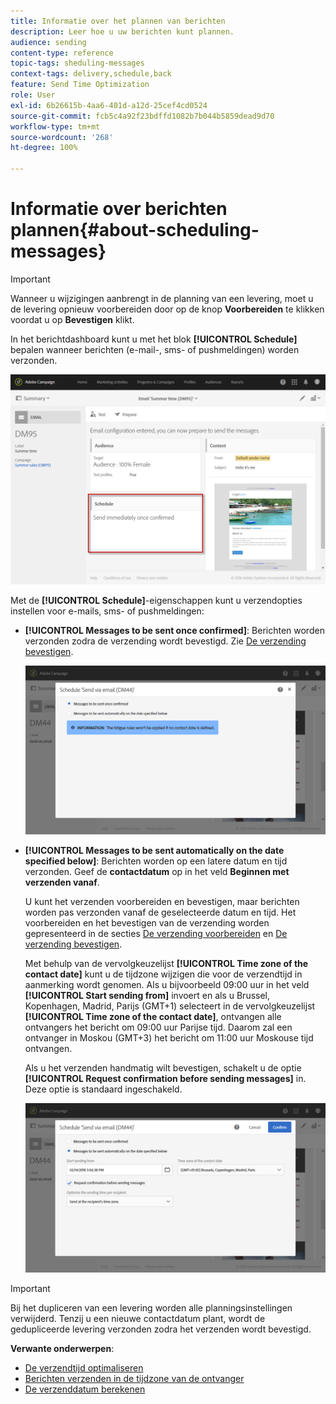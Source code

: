```yaml
---
title: Informatie over het plannen van berichten
description: Leer hoe u uw berichten kunt plannen.
audience: sending
content-type: reference
topic-tags: sheduling-messages
context-tags: delivery,schedule,back
feature: Send Time Optimization
role: User
exl-id: 6b26615b-4aa6-401d-a12d-25cef4cd0524
source-git-commit: fcb5c4a92f23bdffd1082b7b044b5859dead9d70
workflow-type: tm+mt
source-wordcount: '268'
ht-degree: 100%

---
```


# Informatie over berichten plannen{#about-scheduling-messages}

>[!IMPORTANT]
>
>Wanneer u wijzigingen aanbrengt in de planning van een levering, moet u de levering opnieuw voorbereiden door op de knop **Voorbereiden** te klikken voordat u op **Bevestigen** klikt.

In het berichtdashboard kunt u met het blok **[!UICONTROL Schedule]** bepalen wanneer berichten (e-mail-, sms- of pushmeldingen) worden verzonden.

![](assets/delivery_dashboard.png)

Met de **[!UICONTROL Schedule]**-eigenschappen kunt u verzendopties instellen voor e-mails, sms- of pushmeldingen:

* **[!UICONTROL Messages to be sent once confirmed]**: Berichten worden verzonden zodra de verzending wordt bevestigd. Zie [De verzending bevestigen](../../sending/using/confirming-the-send.md).

   ![](assets/delivery_planning_1.png)

* **[!UICONTROL Messages to be sent automatically on the date specified below]**: Berichten worden op een latere datum en tijd verzonden. Geef de **contactdatum** op in het veld **Beginnen met verzenden vanaf**.

   U kunt het verzenden voorbereiden en bevestigen, maar berichten worden pas verzonden vanaf de geselecteerde datum en tijd. Het voorbereiden en het bevestigen van de verzending worden gepresenteerd in de secties [De verzending voorbereiden](../../sending/using/preparing-the-send.md) en [De verzending bevestigen](../../sending/using/confirming-the-send.md).

   Met behulp van de vervolgkeuzelijst **[!UICONTROL Time zone of the contact date]** kunt u de tijdzone wijzigen die voor de verzendtijd in aanmerking wordt genomen. Als u bijvoorbeeld 09:00 uur in het veld **[!UICONTROL Start sending from]** invoert en als u Brussel, Kopenhagen, Madrid, Parijs (GMT+1) selecteert in de vervolgkeuzelijst **[!UICONTROL Time zone of the contact date]**, ontvangen alle ontvangers het bericht om 09:00 uur Parijse tijd. Daarom zal een ontvanger in Moskou (GMT+3) het bericht om 11:00 uur Moskouse tijd ontvangen.

   Als u het verzenden handmatig wilt bevestigen, schakelt u de optie **[!UICONTROL Request confirmation before sending messages]** in. Deze optie is standaard ingeschakeld.

   ![](assets/delivery_planning.png)

>[!IMPORTANT]
>
>Bij het dupliceren van een levering worden alle planningsinstellingen verwijderd. Tenzij u een nieuwe contactdatum plant, wordt de gedupliceerde levering verzonden zodra het verzenden wordt bevestigd.

**Verwante onderwerpen**:

* [De verzendtijd optimaliseren](../../sending/using/optimizing-the-sending-time.md)
* [Berichten verzenden in de tijdzone van de ontvanger](../../sending/using/sending-messages-at-the-recipient-s-time-zone.md)
* [De verzenddatum berekenen](../../sending/using/computing-the-sending-date.md)
